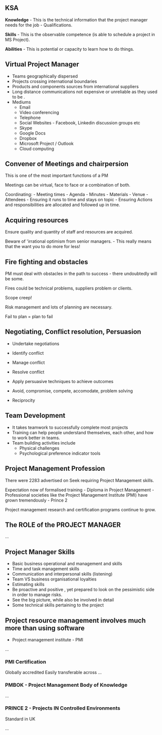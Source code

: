 

## KSA

__Knowledge__ - This is the technical information that the project manager needs
for the job - Qualifications.

__Skills__ - This is the observable competence (is able to schedule a project in MS
Project).

__Abilities__ - This is potential or capacity to learn how to do things.

## Virtual Project Manager

- Teams geographically dispersed
- Projects crossing international boundaries
- Products and components sources from international suppliers
- Long distance communications not expensive or unreliable as they used to be .
- Mediums
    - Email
    - Video conferencing
    - Telephone
    - Social Websites - Facebook, Linkedin discussion groups etc
    - Skype
    - Google Docs
    - Dropbox
    - Microsoft Project / Outlook
    - Cloud computing


## Convener of Meetings and chairpersion

This is one of the most important functions of a PM

Meetings can be virtual, face to face or a combination of both.

Coordinating:
    - Meeting times
    - Agenda
    - Minutes
    - Materials
    - Venue
    - Attendees
    - Ensuring it runs to time and stays on topic
    - Ensuring Actions and responsibilities are allocated and followed up in
      time.

## Acquiring resources

Ensure quality and quantity of staff and resources are acquired.

Beware of 'irrational optimism from senior managers.
    - This really means that the want you to do more for less!

## Fire fighting and obstacles

PM must deal with obstacles in the path to success - there undoubtedly will be
some.

Fires could be technical problems, suppliers problem or clients.

Scope creep!

Risk management and lots of planning are necessary.

Fail to plan = plan to fail

## Negotiating, Conflict resolution, Persuasion

- Undertake negotiations
- Identify conflict
- Manage conflict
- Resolve conflict
- Apply persuasive techniques to achieve outcomes

- Avoid, compromise, compete, accomodate, problem solving

- Reciprocity


## Team Development

- It takes teamwork to successfully complete most projects
- Training can help people understand themselves, each other, and how to work
  better in teams.
- Team building activities include
    - Physical challenges
    - Psychological preference indicator tools

## Project Management Profession

There were 2283 advertised on Seek requiring Project Management skills.

Expectation now of formalised training
    - Diploma in Project Management
    - Professional societies like the Project Management Institute (PMI) have
      grown tremendously
    - Prince 2

Project management research and certification programs continue to grow.


## The ROLE of the PROJECT MANAGER

...

## Project Manager Skills

- Basic business operational and management and skills
- Time and task management skills
- Communication and interpersonal skills (listening)
- Team VS business organisational loyalties
- Estimating skills
- Be proactive and positive , yet prepared to look on the pessimistic side in
  order to manage risks.
- See the big picture, while also be involved in detail
- Some technical skills pertaining to the project

## Project resource management involves much more than using software

- Project management institute - PMI

...

### PMI Certification

Globally accredited
Easily transferable across ...

### PMBOK - Project Management Body of Knowledge

...

### PRINCE 2 - Projects IN Controlled Environments

Standard in UK

...



